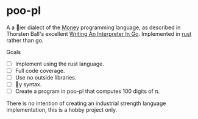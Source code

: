 # poo-pl
A a 💩ier dialect of the [Money](https://interpreterbook.com/#the-monkey-programming-language) programming language, as described in Thorsten Ball's excellent [Writing An Interpreter In Go](https://interpreterbook.com/). Implemented in [rust](https://www.rust-lang.org/en-US/) rather than go.

Goals
- [ ] Implement using the rust language.
- [ ] Full code coverage.
- [ ] Use no outside libraries.
- [ ] 💩y syntax.
- [ ] Create a program in poo-pl that computes 100 digits of π.

There is no intention of creating an industrial strength language implementation, this is a hobby project only.
